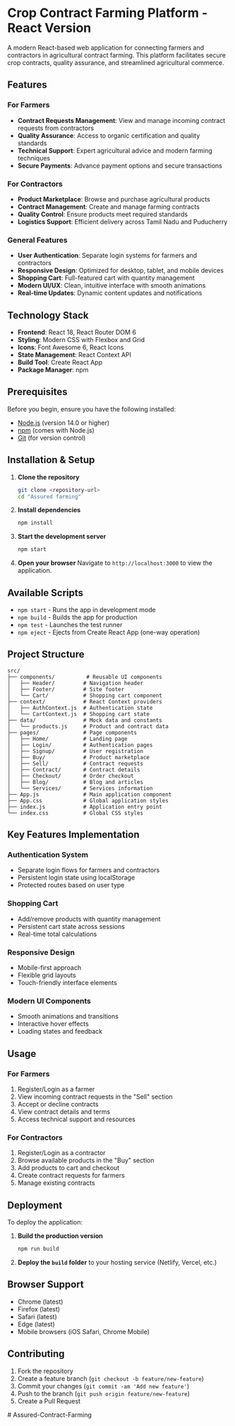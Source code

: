 # Crop Contract Farming Platform - React Version

A modern React-based web application for connecting farmers and contractors in agricultural contract farming. This platform facilitates secure crop contracts, quality assurance, and streamlined agricultural commerce.

## Features

### For Farmers
- **Contract Requests Management**: View and manage incoming contract requests from contractors
- **Quality Assurance**: Access to organic certification and quality standards
- **Technical Support**: Expert agricultural advice and modern farming techniques
- **Secure Payments**: Advance payment options and secure transactions

### For Contractors
- **Product Marketplace**: Browse and purchase agricultural products
- **Contract Management**: Create and manage farming contracts
- **Quality Control**: Ensure products meet required standards
- **Logistics Support**: Efficient delivery across Tamil Nadu and Puducherry

### General Features
- **User Authentication**: Separate login systems for farmers and contractors
- **Responsive Design**: Optimized for desktop, tablet, and mobile devices
- **Shopping Cart**: Full-featured cart with quantity management
- **Modern UI/UX**: Clean, intuitive interface with smooth animations
- **Real-time Updates**: Dynamic content updates and notifications

## Technology Stack

- **Frontend**: React 18, React Router DOM 6
- **Styling**: Modern CSS with Flexbox and Grid
- **Icons**: Font Awesome 6, React Icons
- **State Management**: React Context API
- **Build Tool**: Create React App
- **Package Manager**: npm

## Prerequisites

Before you begin, ensure you have the following installed:

- [Node.js](https://nodejs.org/) (version 14.0 or higher)
- [npm](https://www.npmjs.com/) (comes with Node.js)
- [Git](https://git-scm.com/downloads) (for version control)

## Installation & Setup

1. **Clone the repository**
   ```bash
   git clone <repository-url>
   cd "Assured farming"
   ```

2. **Install dependencies**
   ```bash
   npm install
   ```

3. **Start the development server**
   ```bash
   npm start
   ```

4. **Open your browser**
   Navigate to `http://localhost:3000` to view the application.

## Available Scripts

- `npm start` - Runs the app in development mode
- `npm build` - Builds the app for production
- `npm test` - Launches the test runner
- `npm eject` - Ejects from Create React App (one-way operation)

## Project Structure

```
src/
├── components/          # Reusable UI components
│   ├── Header/         # Navigation header
│   ├── Footer/         # Site footer
│   └── Cart/           # Shopping cart component
├── context/            # React Context providers
│   ├── AuthContext.js  # Authentication state
│   └── CartContext.js  # Shopping cart state
├── data/               # Mock data and constants
│   └── products.js     # Product and contract data
├── pages/              # Page components
│   ├── Home/           # Landing page
│   ├── Login/          # Authentication pages
│   ├── Signup/         # User registration
│   ├── Buy/            # Product marketplace
│   ├── Sell/           # Contract requests
│   ├── Contract/       # Contract details
│   ├── Checkout/       # Order checkout
│   ├── Blog/           # Blog and articles
│   └── Services/       # Services information
├── App.js              # Main application component
├── App.css             # Global application styles
├── index.js            # Application entry point
└── index.css           # Global CSS styles
```

## Key Features Implementation

### Authentication System
- Separate login flows for farmers and contractors
- Persistent login state using localStorage
- Protected routes based on user type

### Shopping Cart
- Add/remove products with quantity management
- Persistent cart state across sessions
- Real-time total calculations

### Responsive Design
- Mobile-first approach
- Flexible grid layouts
- Touch-friendly interface elements

### Modern UI Components
- Smooth animations and transitions
- Interactive hover effects
- Loading states and feedback

## Usage

### For Farmers
1. Register/Login as a farmer
2. View incoming contract requests in the "Sell" section
3. Accept or decline contracts
4. View contract details and terms
5. Access technical support and resources

### For Contractors
1. Register/Login as a contractor
2. Browse available products in the "Buy" section
3. Add products to cart and checkout
4. Create contract requests for farmers
5. Manage existing contracts

## Deployment

To deploy the application:

1. **Build the production version**
   ```bash
   npm run build
   ```

2. **Deploy the `build` folder** to your hosting service (Netlify, Vercel, etc.)

## Browser Support

- Chrome (latest)
- Firefox (latest)
- Safari (latest)
- Edge (latest)
- Mobile browsers (iOS Safari, Chrome Mobile)

## Contributing

1. Fork the repository
2. Create a feature branch (`git checkout -b feature/new-feature`)
3. Commit your changes (`git commit -am 'Add new feature'`)
4. Push to the branch (`git push origin feature/new-feature`)
5. Create a Pull Request

#   A s s u r e d - C o n t r a c t - F a r m i n g  
 